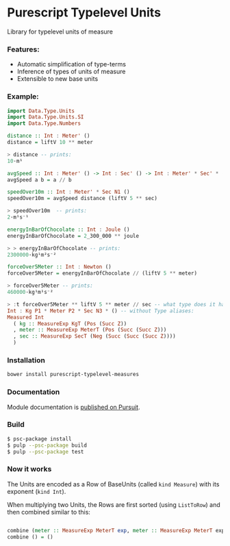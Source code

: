 Purescript Typelevel Units
==========================


Library for typelevel units of measure

### Features:

- Automatic simplification of type-terms
- Inference of types of units of measure
- Extensible to new base units

### Example:

```purescript
import Data.Type.Units
import Data.Type.Units.SI
import Data.Type.Numbers

distance :: Int : Meter' ()
distance = liftV 10 ** meter

> distance -- prints:
10·m¹

avgSpeed :: Int : Meter' () -> Int : Sec' () -> Int : Meter' * Sec' * ()
avgSpeed a b = a // b

speedOver10m :: Int : Meter' * Sec N1 ()
speedOver10m = avgSpeed distance (liftV 5 ** sec)

> speedOver10m  -- prints:
2·m¹s⁻¹

energyInBarOfChocolate :: Int : Joule ()
energyInBarOfChocolate = 2_300_000 ** joule

> > energyInBarOfChocolate -- prints:
2300000·kg¹m²s⁻²

forceOver5Meter :: Int : Newton ()
forceOver5Meter = energyInBarOfChocolate // (liftV 5 ** meter)

> forceOver5Meter -- prints:
460000·kg¹m¹s⁻²

> :t forceOver5Meter ** liftV 5 ** meter // sec -- what type does it have?
Int : Kg P1 * Meter P2 * Sec N3 * () -- without Type aliases:
Measured Int                                           
  ( kg :: MeasureExp KgT (Pos (Succ Z))                
  , meter :: MeasureExp MeterT (Pos (Succ (Succ Z)))   
  , sec :: MeasureExp SecT (Neg (Succ (Succ (Succ Z))))
  )


```

### Installation

```bash
bower install purescript-typelevel-measures
```

### Documentation

Module documentation is [published on Pursuit](https://pursuit.purescript.org/packages/purescript-typelevel-measures/).

### Build

```bash
$ psc-package install
$ pulp --psc-package build
$ pulp --psc-package test
```

### Now it works

The Units are encoded as a Row of BaseUnits (called `kind Measure`) with its exponent (`kind Int`).

When multiplying two Units, the Rows are first sorted (using `ListToRow`) and then combined similar to this:

```haskell

combine (meter :: MeasureExp MeterT exp, meter :: MeasureExp MeterT exp2 | tail) = (meter :: MeasureExp MeterT (exp + exp2) | combine tail)
combine () = ()
```